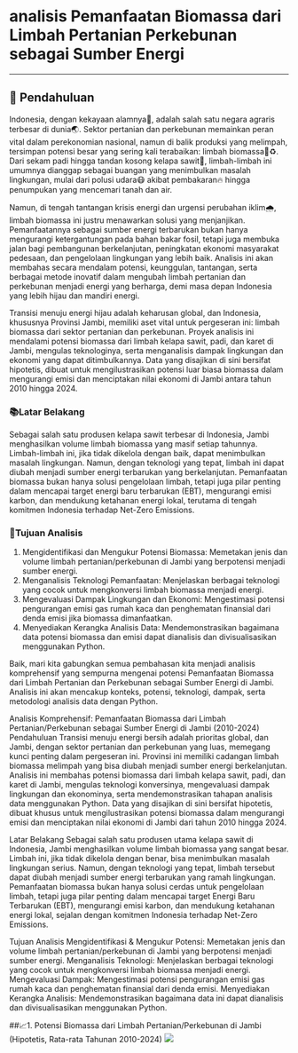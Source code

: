 # analisis Pemanfaatan Biomassa dari Limbah Pertanian Perkebunan sebagai Sumber Energi
---
## 🚀 Pendahuluan

  Indonesia, dengan kekayaan alamnya🌳, adalah salah satu negara agraris terbesar di dunia🌏. Sektor pertanian dan perkebunan memainkan peran vital dalam perekonomian nasional, namun di balik produksi yang melimpah, tersimpan potensi besar yang sering kali terabaikan: limbah biomassa🌿♻️. Dari sekam padi hingga tandan kosong kelapa sawit🌴, limbah-limbah ini umumnya dianggap sebagai buangan yang menimbulkan masalah lingkungan, mulai dari polusi udara😷 akibat pembakaran🔥 hingga penumpukan yang mencemari tanah dan air.

Namun, di tengah tantangan krisis energi dan urgensi perubahan iklim🌧️, limbah biomassa ini justru menawarkan solusi yang menjanjikan. Pemanfaatannya sebagai sumber energi terbarukan bukan hanya mengurangi ketergantungan pada bahan bakar fosil, tetapi juga membuka jalan bagi pembangunan berkelanjutan, peningkatan ekonomi masyarakat pedesaan, dan pengelolaan lingkungan yang lebih baik. Analisis ini akan membahas secara mendalam potensi, keunggulan, tantangan, serta berbagai metode inovatif dalam mengubah limbah pertanian dan perkebunan menjadi energi yang berharga, demi masa depan Indonesia yang lebih hijau dan mandiri energi.

Transisi menuju energi hijau adalah keharusan global, dan Indonesia, khususnya Provinsi Jambi, memiliki aset vital untuk pergeseran ini: limbah biomassa dari sektor pertanian dan perkebunan. Proyek analisis ini mendalami potensi biomassa dari limbah kelapa sawit, padi, dan karet di Jambi, mengulas teknologinya, serta menganalisis dampak lingkungan dan ekonomi yang dapat ditimbulkannya. Data yang disajikan di sini bersifat hipotetis, dibuat untuk mengilustrasikan potensi luar biasa biomassa dalam mengurangi emisi dan menciptakan nilai ekonomi di Jambi antara tahun 2010 hingga 2024.

### 📚Latar Belakang
  Sebagai salah satu produsen kelapa sawit terbesar di Indonesia, Jambi menghasilkan volume limbah biomassa yang masif setiap tahunnya. Limbah-limbah ini, jika tidak dikelola dengan baik, dapat menimbulkan masalah lingkungan. Namun, dengan teknologi yang tepat, limbah ini dapat diubah menjadi sumber energi terbarukan yang berkelanjutan. Pemanfaatan biomassa bukan hanya solusi pengelolaan limbah, tetapi juga pilar penting dalam mencapai target energi baru terbarukan (EBT), mengurangi emisi karbon, dan mendukung ketahanan energi lokal, terutama di tengah komitmen Indonesia terhadap Net-Zero Emissions.

### 🎯Tujuan Analisis
1. Mengidentifikasi dan Mengukur Potensi Biomassa: Memetakan jenis dan volume limbah pertanian/perkebunan di Jambi yang berpotensi menjadi sumber energi.
2. Menganalisis Teknologi Pemanfaatan: Menjelaskan berbagai teknologi yang cocok untuk mengkonversi limbah biomassa menjadi energi.
3. Mengevaluasi Dampak Lingkungan dan Ekonomi: Mengestimasi potensi pengurangan emisi gas rumah kaca dan penghematan finansial dari denda emisi jika biomassa dimanfaatkan.
4. Menyediakan Kerangka Analisis Data: Mendemonstrasikan bagaimana data potensi biomassa dan emisi dapat dianalisis dan divisualisasikan menggunakan Python.

Baik, mari kita gabungkan semua pembahasan kita menjadi analisis komprehensif yang sempurna mengenai potensi Pemanfaatan Biomassa dari Limbah Pertanian dan Perkebunan sebagai Sumber Energi di Jambi. Analisis ini akan mencakup konteks, potensi, teknologi, dampak, serta metodologi analisis data dengan Python.

Analisis Komprehensif: Pemanfaatan Biomassa dari Limbah Pertanian/Perkebunan sebagai Sumber Energi di Jambi (2010-2024)
Pendahuluan
Transisi menuju energi bersih adalah prioritas global, dan Jambi, dengan sektor pertanian dan perkebunan yang luas, memegang kunci penting dalam pergeseran ini. Provinsi ini memiliki cadangan limbah biomassa melimpah yang bisa diubah menjadi sumber energi berkelanjutan. Analisis ini membahas potensi biomassa dari limbah kelapa sawit, padi, dan karet di Jambi, mengulas teknologi konversinya, mengevaluasi dampak lingkungan dan ekonominya, serta mendemonstrasikan tahapan analisis data menggunakan Python. Data yang disajikan di sini bersifat hipotetis, dibuat khusus untuk mengilustrasikan potensi biomassa dalam mengurangi emisi dan menciptakan nilai ekonomi di Jambi dari tahun 2010 hingga 2024.

Latar Belakang
Sebagai salah satu produsen utama kelapa sawit di Indonesia, Jambi menghasilkan volume limbah biomassa yang sangat besar. Limbah ini, jika tidak dikelola dengan benar, bisa menimbulkan masalah lingkungan serius. Namun, dengan teknologi yang tepat, limbah tersebut dapat diubah menjadi sumber energi terbarukan yang ramah lingkungan. Pemanfaatan biomassa bukan hanya solusi cerdas untuk pengelolaan limbah, tetapi juga pilar penting dalam mencapai target Energi Baru Terbarukan (EBT), mengurangi emisi karbon, dan mendukung ketahanan energi lokal, sejalan dengan komitmen Indonesia terhadap Net-Zero Emissions.

Tujuan Analisis
Mengidentifikasi & Mengukur Potensi: Memetakan jenis dan volume limbah pertanian/perkebunan di Jambi yang berpotensi menjadi sumber energi.
Menganalisis Teknologi: Menjelaskan berbagai teknologi yang cocok untuk mengkonversi limbah biomassa menjadi energi.
Mengevaluasi Dampak: Mengestimasi potensi pengurangan emisi gas rumah kaca dan penghematan finansial dari denda emisi.
Menyediakan Kerangka Analisis: Mendemonstrasikan bagaimana data ini dapat dianalisis dan divisualisasikan menggunakan Python.

##📈1. Potensi Biomassa dari Limbah Pertanian/Perkebunan di Jambi (Hipotetis, Rata-rata Tahunan 2010-2024)
![](https://docs.google.com/spreadsheets/d/1iKmuc5ykjb3CU7gfhs-5MvrN78y83SVIODpFSAfoQ10/edit?gid=1705509609#gid=1705509609)










